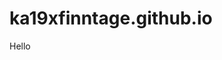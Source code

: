 # ka19xfinntage.github.io

<html>
  <head>
    <title>Hello</title>
  </head>
  <body>
    <p>Hello</p>
  </body>
</html>
